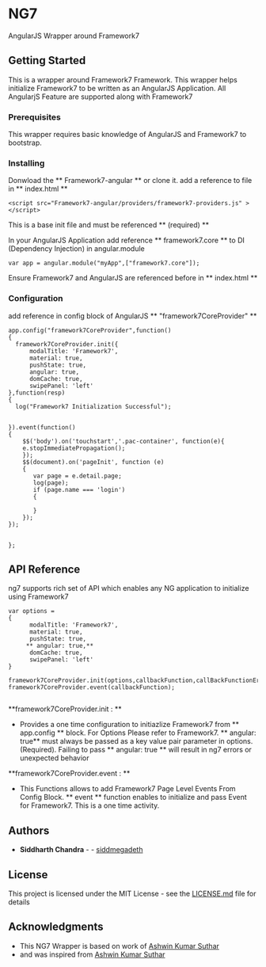 # NG7
AngularJS Wrapper around Framework7

## Getting Started

This is a wrapper around Framework7 Framework. This wrapper helps initialize Framework7 to be written as an 
AngularJS Application. All AngularjS Feature are supported along with Framework7

### Prerequisites
This wrapper requires basic knowledge of AngularJS and Framework7 to bootstrap.


### Installing

Donwload the ** Framework7-angular **  or clone it.
add a reference to file in  ** index.html **

```
<script src="Framework7-angular/providers/framework7-providers.js" ></script>

```
This is a base init file and must be referenced ** (required) **

In your AngularJS Application add reference  ** framework7.core ** to DI (Dependency Injection) in angular.module 

```
var app = angular.module("myApp",["framework7.core"]);
```

Ensure Framework7 and AngularJS are referenced before in  ** index.html **

 

### Configuration
add reference in config block of AngularJS  ** "framework7CoreProvider" **

```
app.config("framework7CoreProvider",function()
{
  framework7CoreProvider.init({
      modalTitle: 'Framework7',
      material: true,
      pushState: true,
      angular: true,
      domCache: true,
      swipePanel: 'left'
},function(resp)
{
  log("Framework7 Initialization Successful");
 

}).event(function()
{
    $$('body').on('touchstart','.pac-container', function(e){
    e.stopImmediatePropagation();
    });
    $$(document).on('pageInit', function (e) 
    {
       var page = e.detail.page;
       log(page);
       if (page.name === 'login') 
       {

       }
    });
});


};

```

## API Reference
ng7 supports rich set of API which enables any NG application to initialize using Framework7


```
var options = 
{
      modalTitle: 'Framework7',
      material: true,
      pushState: true,
     ** angular: true,**
      domCache: true,
      swipePanel: 'left'
}

framework7CoreProvider.init(options,callbackFunction,callBackFunctionError);
framework7CoreProvider.event(callbackFunction);


```

**framework7CoreProvider.init  : **  
* Provides a one time configuration to initiazlize Framework7 from 
** app.config ** block. For Options Please refer to Framework7.
** angular: true** must always be passed as a key value pair parameter
in options. (Required). Failing to pass ** angular: true ** will result in ng7 errors or unexpected behavior




**framework7CoreProvider.event  : ** 
* This Functions allows to add Framework7 Page Level Events From Config Block.
** event ** function enables to initialize and pass Event for Framework7. This is a 
one time activity.


## Authors

* **Siddharth Chandra** -  - [siddmegadeth](https://github.com/siddmegadeth)


## License

This project is licensed under the MIT License - see the [LICENSE.md](LICENSE.md) file for details

## Acknowledgments

* This NG7 Wrapper is based on work of [Ashwin Kumar Suthar](https://github.com/ashvin777)
* and was inspired from [Ashwin Kumar Suthar](https://github.com/ashvin777/framework7.angular)
